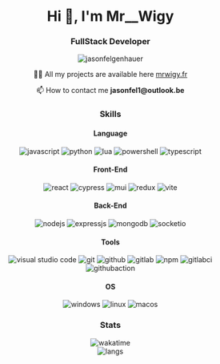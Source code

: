 <h1 align="center">Hi 👋, I'm Mr__Wigy</h1>
<h3 align="center">FullStack Developer</h3>

<p align="center"><img src="https://komarev.com/ghpvc/?username=jasonfelgenhauer&label=Profile%20views&color=0e75b6&style=flat" alt="jasonfelgenhauer" /></p>

<p align="center">👨‍💻 All my projects are available here <a href="https://mrwigy.fr" target="_blank">mrwigy.fr</a></p>

<p align="center">📫 How to contact me <b>jasonfel1@outlook.be</b></p>

<!--<h3 align="center">Connect with me:</h3>
<p align="center">
	<a href="https://codepen.io/Mr__Wigy" target="blank"
		><img align="center" src="https://raw.githubusercontent.com/rahuldkjain/github-profile-readme-generator/master/src/images/icons/Social/codepen.svg" alt="mr__wigy" height="30" width="40"
	/></a>
	<a href="https://linkedin.com/in/jason-felgenhauer" target="blank"
		><img align="center" src="https://raw.githubusercontent.com/rahuldkjain/github-profile-readme-generator/master/src/images/icons/Social/linked-in-alt.svg" alt="jason-felgenhauer" height="30" width="40"
	/></a>
</p> -->

<h3 align="center">Skills</h3>
<h4 align="center">Language</h4>
<p align="center">
	<img src="https://img.shields.io/badge/javascript-%23323330.svg?style=for-the-badge&logo=javascript&logoColor=%23F7DF1E" alt="javascript" />
	<img src="https://img.shields.io/badge/python-3670A0?style=for-the-badge&logo=python&logoColor=ffdd54" alt="python" />
	<img src="https://img.shields.io/badge/lua-%232C2D72.svg?style=for-the-badge&logo=lua&logoColor=white" alt="lua" />
	<img src="https://img.shields.io/badge/PowerShell-%235391FE.svg?style=for-the-badge&logo=powershell&logoColor=white" alt="powershell" />
	<img src="https://img.shields.io/badge/typescript-%23007ACC.svg?style=for-the-badge&logo=typescript&logoColor=white" alt="typescript" />
</p>
<h4 align="center">Front-End</h4>
<p align="center">
	<img src="https://img.shields.io/badge/react-%2320232a.svg?style=for-the-badge&logo=react&logoColor=%2361DAFB" alt="react" />
	<img src="https://img.shields.io/badge/-cypress-%23E5E5E5?style=for-the-badge&logo=cypress&logoColor=058a5e" alt="cypress" />
	<img src="https://img.shields.io/badge/MUI-%230081CB.svg?style=for-the-badge&logo=mui&logoColor=white" alt="mui" />
	<img src="https://img.shields.io/badge/redux-%23593d88.svg?style=for-the-badge&logo=redux&logoColor=white" alt="redux" />
	<img src="https://img.shields.io/badge/vite-%23646CFF.svg?style=for-the-badge&logo=vite&logoColor=white" alt="vite" />
</p>
<h4 align="center">Back-End</h4>
<p align="center">
	<img src="https://img.shields.io/badge/node.js-6DA55F?style=for-the-badge&logo=node.js&logoColor=white" alt="nodejs" />
	<img src="https://img.shields.io/badge/express.js-%23404d59.svg?style=for-the-badge&logo=express&logoColor=%2361DAFB" alt="expressjs" />
	<img src="https://img.shields.io/badge/MongoDB-%234ea94b.svg?style=for-the-badge&logo=mongodb&logoColor=white" alt="mongodb" />
	<img src="https://img.shields.io/badge/Socket.io-black?style=for-the-badge&logo=socket.io&badgeColor=010101" alt="socketio" />
</p>
<h4 align="center">Tools</h4>
<p align="center">
	<img src="https://img.shields.io/badge/Visual%20Studio%20Code-0078d7.svg?style=for-the-badge&logo=visual-studio-code&logoColor=white" alt="visual studio code" />
	<img src="https://img.shields.io/badge/git-%23F05033.svg?style=for-the-badge&logo=git&logoColor=white" alt="git" />
	<img src="https://img.shields.io/badge/github-%23121011.svg?style=for-the-badge&logo=github&logoColor=white" alt="github" />
	<img src="https://img.shields.io/badge/gitlab-%23181717.svg?style=for-the-badge&logo=gitlab&logoColor=white" alt="gitlab" />
	<img src="https://img.shields.io/badge/NPM-%23CB3837.svg?style=for-the-badge&logo=npm&logoColor=white" alt="npm" />
	<img src="https://img.shields.io/badge/gitlab%20ci-%23181717.svg?style=for-the-badge&logo=gitlab&logoColor=white" alt="gitlabci" />
	<img src="https://img.shields.io/badge/github%20actions-%232671E5.svg?style=for-the-badge&logo=githubactions&logoColor=white" alt="githubaction" />
</p>
<h4 align="center">OS</h4>
<p align="center">
	<img src="https://img.shields.io/badge/Windows-0078D6?style=for-the-badge&logo=windows&logoColor=white" alt="windows" />
	<img src="https://img.shields.io/badge/Linux-FCC624?style=for-the-badge&logo=linux&logoColor=black" alt="linux" />
	<img src="https://img.shields.io/badge/mac%20os-000000?style=for-the-badge&logo=macos&logoColor=F0F0F0" alt="macos" />
</p>

<h3 align="center">Stats</h3>
<!-- <div align="center">
	<img align="center" src="https://github-readme-stats.vercel.app/api?username=JasonFelgenhauer&show_icons=true&theme=dracula&count_private=true" alt="stats1" />
</div> -->
<div align="center">
	<img align="center" src="https://github-readme-stats.vercel.app/api/wakatime?username=JasonFelgenhauer&show_icons=true&theme=dracula" alt="wakatime" />
</div>
<div align="center">
	<img align="center" src="https://github-readme-stats.vercel.app/api/top-langs/?username=anuraghazra&show_icons=true&theme=dracula&langs_count=5&count_private=true" alt="langs" />
</div>
